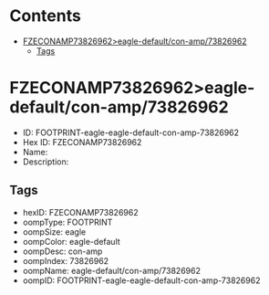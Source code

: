 



Contents
========

* [FZECONAMP73826962>eagle-default/con-amp/73826962](#fzeconamp73826962eagle-defaultcon-amp73826962)
	* [Tags](#tags)

# FZECONAMP73826962>eagle-default/con-amp/73826962

- ID: FOOTPRINT-eagle-eagle-default-con-amp-73826962
- Hex ID: FZECONAMP73826962
- Name: 
- Description: 

## Tags

- hexID: FZECONAMP73826962
- oompType: FOOTPRINT
- oompSize: eagle
- oompColor: eagle-default
- oompDesc: con-amp
- oompIndex: 73826962
- oompName: eagle-default/con-amp/73826962
- oompID: FOOTPRINT-eagle-eagle-default-con-amp-73826962

